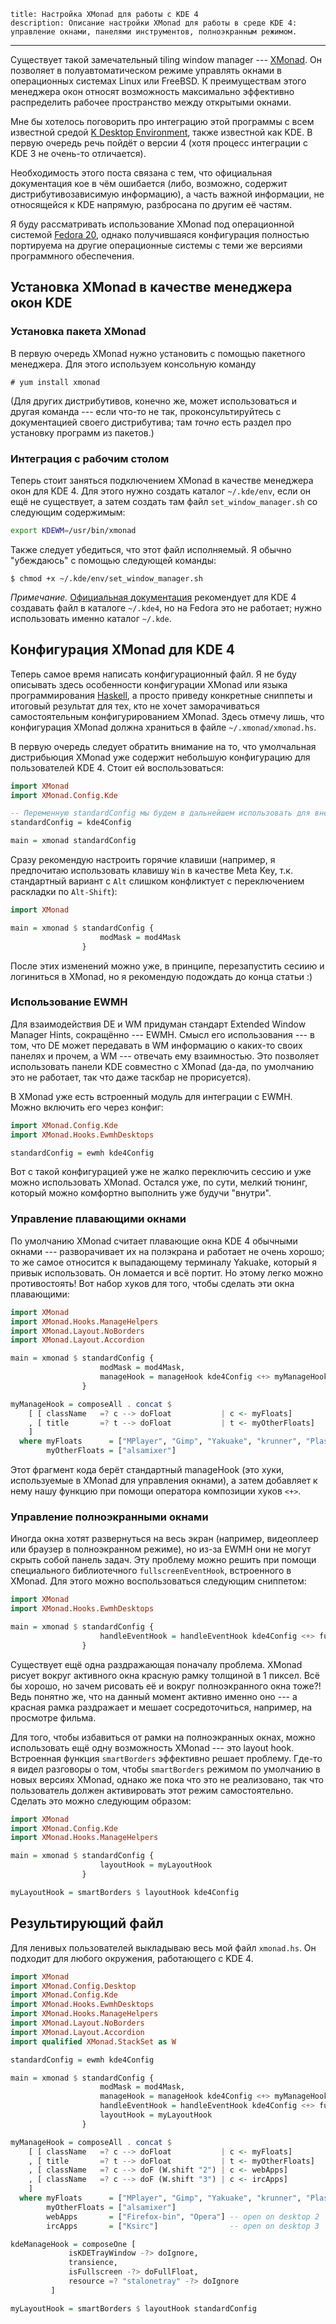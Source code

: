     title: Настройка XMonad для работы с KDE 4
    description: Описание настройки XMonad для работы в среде KDE 4: управление окнами, панелями инструментов, полноэкранным режимом.
---

Существует такой замечательный tiling window manager --- [XMonad](http://xmonad.org/). Он позволяет в полуавтоматическом режиме  управлять окнами в операционных системах Linux или FreeBSD. К преимуществам этого менеджера окон относят возможность максимально эффективно распределить рабочее пространство между открытыми окнами.

Мне бы хотелось поговорить про интеграцию этой программы с всем известной средой [K Desktop Environment](http://www.kde.org/), также известной как KDE. В первую очередь речь пойдёт о версии 4 (хотя процесс интеграции с KDE 3 не очень-то отличается).

Необходимость этого поста связана с тем, что официальная документация кое в чём ошибается (либо, возможно, содержит дистрибутивозависимую информацию), а часть важной информации, не относящейся к KDE напрямую, разбросана по другим её частям.

Я буду рассматривать использование XMonad под операционной системой [Fedora 20](http://fedoraproject.org/), однако получившаяся конфигурация полностью портируема на другие операционные системы с теми же версиями программного обеспечения.

## Установка XMonad в качестве менеджера окон KDE

### Установка пакета XMonad

В первую очередь XMonad нужно установить с помощью пакетного менеджера. Для этого используем консольную команду

    # yum install xmonad

(Для других дистрибутивов, конечно же, может использоваться и другая команда --- если что-то не так, проконсультируйтесь с документацией своего дистрибутива; там *точно* есть раздел про установку программ из пакетов.)

### Интеграция с рабочим столом

Теперь стоит заняться подключением XMonad в качестве менеджера окон для KDE 4. Для этого нужно создать каталог `~/.kde/env`, если он ещё не существует, а затем создать там файл `set_window_manager.sh` со следующим содержимым:

```bash
export KDEWM=/usr/bin/xmonad
```

Также следует убедиться, что этот файл исполняемый. Я обычно "убеждаюсь" с помощью следующей команды:

    $ chmod +x ~/.kde/env/set_window_manager.sh

*Примечание.* [Официальная документация](http://www.haskell.org/haskellwiki/Xmonad/Using_xmonad_in_KDE) рекомендует для KDE 4 создавать файл в каталоге `~/.kde4`, но на Fedora это не работает; нужно использовать именно каталог `~/.kde`.

## Конфигурация XMonad для KDE 4

Теперь самое время написать конфигурационный файл. Я не буду описывать здесь особенности конфигурации XMonad или языка программирования [Haskell](http://www.haskell.org/), а просто приведу конкретные сниппеты и итоговый результат для тех, кто не хочет заморачиваться самостоятельным конфигурированием XMonad. Здесь отмечу лишь, что конфигурация XMonad должна храниться в файле `~/.xmonad/xmonad.hs`.

В первую очередь следует обратить внимание на то, что умолчальная дистрибьюция XMonad уже содержит небольшую конфигурацию для пользователей KDE 4. Стоит ей воспользоваться:

```haskell
import XMonad
import XMonad.Config.Kde

-- Переменную standardConfig мы будем в дальнейшем использовать для внесения модификаций
standardConfig = kde4Config

main = xmonad standardConfig
```

Сразу рекомендую настроить горячие клавиши (например, я предпочитаю использовать клавишу `Win` в качестве Meta Key, т.к. стандартный вариант с `Alt` слишком конфликтует с переключением раскладки по `Alt-Shift`):

```haskell
import XMonad

main = xmonad $ standardConfig {
                    modMask = mod4Mask
                }
```

После этих изменений можно уже, в принципе, перезапустить сесиию и логиниться в XMonad, но я рекомендую подождать до конца статьи :)

### Использование EWMH

Для взаимодействия DE и WM придуман стандарт Extended Window Manager Hints, сокращённо --- EWMH. Смысл его использования --- в том, что DE может передавать в WM информацию о каких-то своих панелях и прочем, а WM --- отвечать ему взаимностью. Это позволяет использовать панели KDE совместно с XMonad (да-да, по умолчанию это не работает, так что даже таскбар не прорисуется).

В XMonad уже есть встроенный модуль для интеграции с EWMH. Можно включить его через конфиг:

```haskell
import XMonad.Config.Kde
import XMonad.Hooks.EwmhDesktops

standardConfig = ewmh kde4Config
```

Вот с такой конфигурацией уже не жалко переключить сессию и уже можно использовать XMonad. Остался уже, по сути, мелкий тюнинг, который можно комфортно выполнить уже будучи "внутри".

### Управление плавающими окнами

По умолчанию XMonad считает плавающие окна KDE 4 обычными окнами --- разворачивает их на полэкрана и работает не очень хорошо; то же самое относится к выпадающему терминалу Yakuake, который я привык использовать. Он ломается и всё портит. Но этому легко можно противостоять! Вот набор хуков для того, чтобы сделать эти окна плавающими:

```haskell
import XMonad
import XMonad.Hooks.ManageHelpers
import XMonad.Layout.NoBorders
import XMonad.Layout.Accordion

main = xmonad $ standardConfig {
                    modMask = mod4Mask,
                    manageHook = manageHook kde4Config <+> myManageHook
                }

myManageHook = composeAll . concat $
    [ [ className   =? c --> doFloat           | c <- myFloats]
    , [ title       =? t --> doFloat           | t <- myOtherFloats]
    ]
  where myFloats      = ["MPlayer", "Gimp", "Yakuake", "krunner", "Plasma-desktop"]
        myOtherFloats = ["alsamixer"]
```

Этот фрагмент кода берёт стандартный manageHook (это хуки, используемые в XMonad для управления окнами), а затем добавляет к нему нашу функцию при помощи оператора композиции хуков `<+>`.

### Управление полноэкранными окнами

Иногда окна хотят развернуться на весь экран (например, видеоплеер или браузер в полноэкранном режиме), но из-за EWMH они не могут скрыть собой панель задач. Эту проблему можно решить при помощи специального библиотечного `fullscreenEventHook`, встроенного в XMonad. Для этого можно воспользоваться следующим сниппетом:

```haskell
import XMonad
import XMonad.Hooks.EwmhDesktops

main = xmonad $ standardConfig {
                    handleEventHook = handleEventHook kde4Config <+> fullscreenEventHook
                }
```

Существует ещё одна раздражающая поначалу проблема. XMonad рисует вокруг активного окна красную рамку толщиной в 1 пиксел. Всё бы хорошо, но зачем рисовать её и вокруг полноэкранного окна тоже?! Ведь понятно же, что на данный момент активно именно оно --- а красная рамка раздражает и мешает сосредоточиться, например, на просмотре фильма.

Для того, чтобы избавиться от рамки на полноэкранных окнах, можно использовать ещё одну возможность XMonad --- это layout hook. Встроенная функция `smartBorders` эффективно решает проблему. Где-то я видел разговоры о том, чтобы `smartBorders` режимом по умолчанию в новых версиях XMonad, однако же пока что это не реализовано, так что пользователь должен активировать этот режим самостоятельно. Сделать это можно следующим образом:

```haskell
import XMonad
import XMonad.Config.Kde
import XMonad.Hooks.ManageHelpers

main = xmonad $ standardConfig {
                    layoutHook = myLayoutHook
                }

myLayoutHook = smartBorders $ layoutHook kde4Config
```



## Результирующий файл

Для ленивых пользователей выкладываю весь мой файл `xmonad.hs`. Он подходит для любого окружения, работающего с KDE 4.

```haskell
import XMonad
import XMonad.Config.Desktop
import XMonad.Config.Kde
import XMonad.Hooks.EwmhDesktops
import XMonad.Hooks.ManageHelpers
import XMonad.Layout.NoBorders
import XMonad.Layout.Accordion
import qualified XMonad.StackSet as W

standardConfig = ewmh kde4Config

main = xmonad $ standardConfig {
                    modMask = mod4Mask,
                    manageHook = manageHook kde4Config <+> myManageHook,
                    handleEventHook = handleEventHook kde4Config <+> fullscreenEventHook,
                    layoutHook = myLayoutHook
                }

myManageHook = composeAll . concat $
    [ [ className   =? c --> doFloat           | c <- myFloats]
    , [ title       =? t --> doFloat           | t <- myOtherFloats]
    , [ className   =? c --> doF (W.shift "2") | c <- webApps]
    , [ className   =? c --> doF (W.shift "3") | c <- ircApps]
    ]
  where myFloats      = ["MPlayer", "Gimp", "Yakuake", "krunner", "Plasma-desktop"]
        myOtherFloats = ["alsamixer"]
        webApps       = ["Firefox-bin", "Opera"] -- open on desktop 2
        ircApps       = ["Ksirc"]                -- open on desktop 3

kdeManageHook = composeOne [
             isKDETrayWindow -?> doIgnore,
             transience,
             isFullscreen -?> doFullFloat,
             resource =? "stalonetray" -?> doIgnore
         ]

myLayoutHook = smartBorders $ layoutHook standardConfig
```
